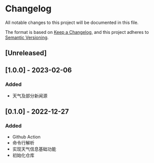 # Changelog
All notable changes to this project will be documented in this file.

The format is based on [Keep a Changelog](https://keepachangelog.com/en/1.0.0/),
and this project adheres to [Semantic Versioning](https://semver.org/spec/v2.0.0.html).

## [Unreleased]


## [1.0.0] - 2023-02-06
### Added
- 天气及部分新闻源

## [0.1.0] - 2022-12-27
### Added
- Github Action
- 命令行解析
- 实现天气信息基础功能
- 初始化仓库
